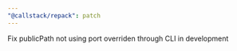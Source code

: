 ```yaml
---
"@callstack/repack": patch
---
```


Fix publicPath not using port overriden through CLI in development
